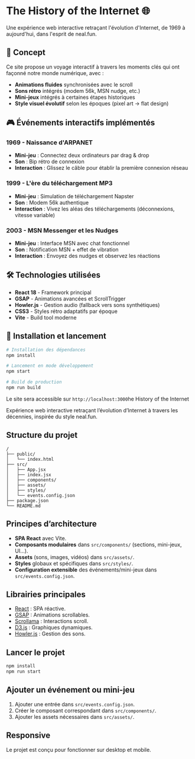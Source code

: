 # The History of the Internet 🌐

Une expérience web interactive retraçant l'évolution d'Internet, de 1969 à aujourd'hui, dans l'esprit de neal.fun.

## 🎯 Concept

Ce site propose un voyage interactif à travers les moments clés qui ont façonné notre monde numérique, avec :

- **Animations fluides** synchronisées avec le scroll
- **Sons rétro** intégrés (modem 56k, MSN nudge, etc.)
- **Mini-jeux** intégrés à certaines étapes historiques
- **Style visuel évolutif** selon les époques (pixel art → flat design)

## 🎮 Événements interactifs implémentés

### 1969 - Naissance d'ARPANET
- **Mini-jeu** : Connectez deux ordinateurs par drag & drop
- **Son** : Bip rétro de connexion
- **Interaction** : Glissez le câble pour établir la première connexion réseau

### 1999 - L'ère du téléchargement MP3
- **Mini-jeu** : Simulation de téléchargement Napster
- **Son** : Modem 56k authentique
- **Interaction** : Vivez les aléas des téléchargements (déconnexions, vitesse variable)

### 2003 - MSN Messenger et les Nudges
- **Mini-jeu** : Interface MSN avec chat fonctionnel
- **Son** : Notification MSN + effet de vibration
- **Interaction** : Envoyez des nudges et observez les réactions

## 🛠 Technologies utilisées

- **React 18** - Framework principal
- **GSAP** - Animations avancées et ScrollTrigger
- **Howler.js** - Gestion audio (fallback vers sons synthétiques)
- **CSS3** - Styles rétro adaptatifs par époque
- **Vite** - Build tool moderne

## 🚀 Installation et lancement

```bash
# Installation des dépendances
npm install

# Lancement en mode développement
npm start

# Build de production
npm run build
```

Le site sera accessible sur `http://localhost:3000`he History of the Internet

Expérience web interactive retraçant l’évolution d’Internet à travers les décennies, inspirée du style neal.fun.

## Structure du projet

```
/
├── public/
│   └── index.html
├── src/
│   ├── App.jsx
│   ├── index.jsx
│   ├── components/
│   ├── assets/
│   ├── styles/
│   └── events.config.json
├── package.json
└── README.md
```

## Principes d’architecture

- **SPA React** avec Vite.
- **Composants modulaires** dans `src/components/` (sections, mini-jeux, UI…).
- **Assets** (sons, images, vidéos) dans `src/assets/`.
- **Styles** globaux et spécifiques dans `src/styles/`.
- **Configuration extensible** des événements/mini-jeux dans `src/events.config.json`.

## Librairies principales

- [React](https://react.dev/) : SPA réactive.
- [GSAP](https://greensock.com/gsap/) : Animations scrollables.
- [Scrollama](https://github.com/russellgoldenberg/scrollama) : Interactions scroll.
- [D3.js](https://d3js.org/) : Graphiques dynamiques.
- [Howler.js](https://howlerjs.com/) : Gestion des sons.

## Lancer le projet

```bash
npm install
npm run start
```

## Ajouter un événement ou mini-jeu

1. Ajouter une entrée dans `src/events.config.json`.
2. Créer le composant correspondant dans `src/components/`.
3. Ajouter les assets nécessaires dans `src/assets/`.

## Responsive

Le projet est conçu pour fonctionner sur desktop et mobile.
